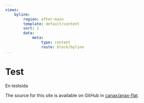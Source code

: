 ```yaml
---
views:
    byline:
        region: after-main
        template: default/content
        sort: 1
        data:
            meta:
                type: content
                route: block/byline
...
```



Test
==============================================

En testsida

The source for this site is available on GitHub in [canax/anax-flat](git@github.com:canax/anax-flat.git).
